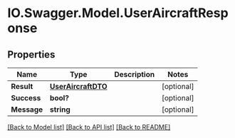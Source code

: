 # IO.Swagger.Model.UserAircraftResponse
## Properties

Name | Type | Description | Notes
------------ | ------------- | ------------- | -------------
**Result** | [**UserAircraftDTO**](UserAircraftDTO.md) |  | [optional] 
**Success** | **bool?** |  | [optional] 
**Message** | **string** |  | [optional] 

[[Back to Model list]](../README.md#documentation-for-models) [[Back to API list]](../README.md#documentation-for-api-endpoints) [[Back to README]](../README.md)

